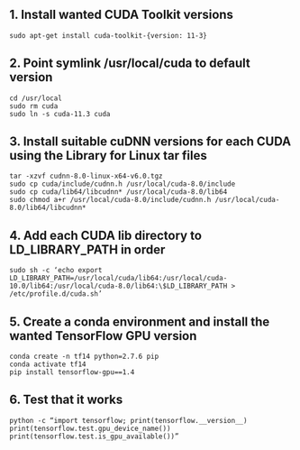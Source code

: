 ## 1. Install wanted CUDA Toolkit versions
    sudo apt-get install cuda-toolkit-{version: 11-3}
    
## 2. Point symlink /usr/local/cuda to default version
    cd /usr/local
    sudo rm cuda
    sudo ln -s cuda-11.3 cuda
    
## 3. Install suitable cuDNN versions for each CUDA using the Library for Linux tar files
    tar -xzvf cudnn-8.0-linux-x64-v6.0.tgz
    sudo cp cuda/include/cudnn.h /usr/local/cuda-8.0/include
    sudo cp cuda/lib64/libcudnn* /usr/local/cuda-8.0/lib64
    sudo chmod a+r /usr/local/cuda-8.0/include/cudnn.h /usr/local/cuda-8.0/lib64/libcudnn*
    
## 4. Add each CUDA lib directory to LD_LIBRARY_PATH in order
    sudo sh -c ‘echo export LD_LIBRARY_PATH=/usr/local/cuda/lib64:/usr/local/cuda-10.0/lib64:/usr/local/cuda-8.0/lib64:\$LD_LIBRARY_PATH > /etc/profile.d/cuda.sh’
    
## 5. Create a conda environment and install the wanted TensorFlow GPU version
    conda create -n tf14 python=2.7.6 pip
    conda activate tf14
    pip install tensorflow-gpu==1.4

## 6. Test that it works
    python -c “import tensorflow; print(tensorflow.__version__)
    print(tensorflow.test.gpu_device_name())
    print(tensorflow.test.is_gpu_available())”
    
    
